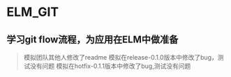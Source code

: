 # ELM_GIT
## 学习git flow流程，为应用在ELM中做准备
>模拟团队其他人修改了readme
>模拟在release-0.1.0版本中修改了bug，测试没有问题
>模拟在hotfix-0.1.1版本中修改了bug,测试没有问题
